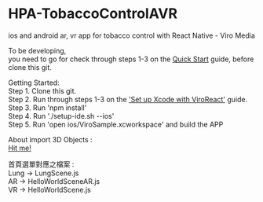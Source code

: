 # HPA-TobaccoControlAVR  
ios and android ar, vr app for tobacco control with React Native - Viro Media  
  
To be developing,  
you need to go for check through steps 1-3 on the [Quick Start](https://docs.viromedia.com/docs/quick-start) guide, before clone this git.  
  
Getting Started:  
Step 1. Clone this git.  
Step 2. Run through steps 1-3 on the ['Set up Xcode with ViroReact'](https://docs.viromedia.com/docs/starting-a-new-viro-project-1) guide.  
Step 3. Run 'npm install'  
Step 4. Run './setup-ide.sh --ios'  
Step 5. Run 'open ios/ViroSample.xcworkspace' and build the APP  
  
About import 3D Objects :  
[Hit me!](https://docs.viromedia.com/docs/3d-objects)  
  
首頁選單對應之檔案 :  
Lung -> LungScene.js  
AR -> HelloWorldSceneAR.js  
VR -> HelloWorldScene.js  